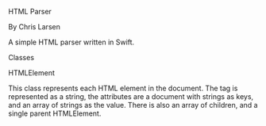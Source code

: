 HTML Parser

By Chris Larsen

A simple HTML parser written in Swift.

Classes

HTMLElement

This class represents each HTML element in the document. The tag is represented as a string, the attributes are a document with strings as keys, and an array of strings as the value. There is also an array of children, and a single parent HTMLElement.
